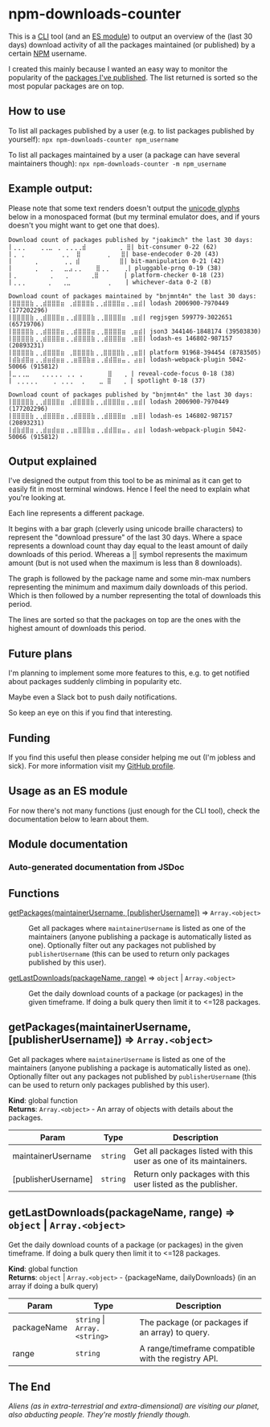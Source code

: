 # npm-downloads-counter

This is a [CLI](https://en.wikipedia.org/wiki/Command-line_interface) tool (and an [ES module](https://nodejs.org/api/esm.html)) to output an overview of the (last 30 days) download activity of all the packages maintained (or published) by a certain [NPM](https://www.npmjs.com/) username.

I created this mainly because I wanted an easy way to monitor the popularity of the [packages I've published](https://www.npmjs.com/~joakimch). The list returned is sorted so the most popular packages are on top.

## How to use
To list all packages published by a user (e.g. to list packages published by yourself):
`npx npm-downloads-counter npm_username`

To list all packages maintained by a user (a package can have several maintainers though):
`npx npm-downloads-counter -m npm_username`

## Example output:
Please note that some text renders doesn't output the [unicode glyphs](https://en.wikipedia.org/wiki/Braille_Patterns) below in a monospaced format (but my terminal emulator does, and if yours doesn't you might want to get one that does).
```
Download count of packages published by "joakimch" the last 30 days:
|⢀⢀⢀    ⢀⢀⣀ ⢀ ⢀⢀⢀⢀⣾         ⢀ ⣿| bit-consumer 0-22 (62)
|⢀ ⢀          ⢀⢀  ⣿       ⢀   ⣿| base-endecoder 0-20 (43)
|      ⢀       ⢀⢀ ⣾           ⣿| bit-manipulation 0-21 (42)
|      ⢀   ⢀   ⣀⣠⢀⢀    ⣿⢀⢀    ⢀| pluggable-prng 0-19 (38)
|⢀         ⢀   ⢀      ⢀⣿       | platform-checker 0-18 (23)
|⢀⢀⢀      ⢀   ⢀⣀          ⢀    | whichever-data 0-2 (8)

Download count of packages maintained by "bnjmnt4n" the last 30 days:
|⣿⣿⣿⣿⣷⢀⢀⣾⣿⣿⣿⣶ ⢀⣾⣿⣿⣿⣷⢀⢀⣾⣿⣿⣿⣶⢀⢀⣶⣾| lodash 2006900-7970449 (177202296)
|⣿⣿⣿⣿⣷⢀⢀⣾⣿⣿⣿⣶⢀⢀⣾⣿⣿⣿⣷⢀⢀⣿⣿⣿⣿⣶ ⢀⣶⣾| regjsgen 599779-3022651 (65719706)
|⣿⣿⣿⣿⣷⢀⢀⣾⣿⣿⣿⣶⢀⢀⣾⣿⣿⣿⣶⢀⢀⣿⣿⣿⣿⣶ ⢀⣶⣾| json3 344146-1848174 (39503830)
|⣿⣿⣿⣿⣷⢀⢀⣾⣿⣿⣿⣶⢀⢀⣾⣿⣿⣿⣷⢀⢀⣾⣿⣿⣿⣶ ⢀⣶⣿| lodash-es 146802-987157 (20893231)
|⣿⣿⣿⣿⣷⢀⢀⣾⣿⣿⣿⣶ ⢀⣿⣿⣿⣿⣷⢀⢀⣿⣿⣿⣿⣷⢀⢀⣶⣿| platform 91968-394454 (8783505)
|⣾⣷⣾⣿⣶⢀⢀⣾⣶⣾⣶⣶⢀⢀⣶⣿⣿⣷⣶⢀⢀⣾⣾⣿⣶⣤⢀ ⣴⣶| lodash-webpack-plugin 5042-50066 (915812)
|⣀⢀⢀⣀   ⢀⢀⢀⢀⢀ ⢀⢀ ⢀       ⣿   ⢀ | reveal-code-focus 0-18 (38)
| ⢀⢀⢀⢀⢀    ⢀ ⢀⢀⢀  ⢀    ⣀ ⣿   ⢀ | spotlight 0-18 (37)

Download count of packages published by "bnjmnt4n" the last 30 days:
|⣿⣿⣿⣿⣷⢀⢀⣾⣿⣿⣿⣶ ⢀⣾⣿⣿⣿⣷⢀⢀⣾⣿⣿⣿⣶⢀⢀⣶⣾| lodash 2006900-7970449 (177202296)
|⣿⣿⣿⣿⣷⢀⢀⣾⣿⣿⣿⣶⢀⢀⣾⣿⣿⣿⣷⢀⢀⣾⣿⣿⣿⣶ ⢀⣶⣿| lodash-es 146802-987157 (20893231)
|⣾⣷⣾⣿⣶⢀⢀⣾⣶⣾⣶⣶⢀⢀⣶⣿⣿⣷⣶⢀⢀⣾⣾⣿⣶⣤⢀ ⣴⣶| lodash-webpack-plugin 5042-50066 (915812)
```

## Output explained

I've designed the output from this tool to be as minimal as it can get to easily fit in most terminal windows. Hence I feel the need to explain what you're looking at.

Each line represents a different package.

It begins with a bar graph (cleverly using unicode braille characters) to represent the "download pressure" of the last 30 days. Where a space represents a download count thay day equal to the least amount of daily downloads of this period. Whereas a ⣿ symbol represents the maximum amount (but is not used when the maximum is less than 8 downloads).

The graph is followed by the package name and some min-max numbers representing the minimum and maximum daily downloads of this period. Which is then followed by a number representing the total of downloads this period.

The lines are sorted so that the packages on top are the ones with the highest amount of downloads this period.

## Future plans

I'm planning to implement some more features to this, e.g. to get notified about packages suddenly climbing in popularity etc.

Maybe even a Slack bot to push daily notifications.

So keep an eye on this if you find that interesting.

## Funding

If you find this useful then please consider helping me out (I'm jobless and sick). For more information visit my [GitHub profile](https://github.com/JoakimCh).

## Usage as an ES module

For now there's not many functions (just enough for the CLI tool), check the documentation below to learn about them.

## Module documentation

### Auto-generated documentation from JSDoc

## Functions

<dl>
<dt><a href="#getPackages">getPackages(maintainerUsername, [publisherUsername])</a> ⇒ <code>Array.&lt;object&gt;</code></dt>
<dd><p>Get all packages where <code>maintainerUsername</code> is listed as one of the maintainers (anyone publishing a package is automatically listed as one). Optionally filter out any packages not published by <code>publisherUsername</code> (this can be used to return only packages published by this user).</p>
</dd>
<dt><a href="#getLastDownloads">getLastDownloads(packageName, range)</a> ⇒ <code>object</code> | <code>Array.&lt;object&gt;</code></dt>
<dd><p>Get the daily download counts of a package (or packages) in the given timeframe. If doing a bulk query then limit it to &lt;=128 packages.</p>
</dd>
</dl>

<a name="getPackages"></a>

## getPackages(maintainerUsername, [publisherUsername]) ⇒ <code>Array.&lt;object&gt;</code>
Get all packages where `maintainerUsername` is listed as one of the maintainers (anyone publishing a package is automatically listed as one). Optionally filter out any packages not published by `publisherUsername` (this can be used to return only packages published by this user).

**Kind**: global function  
**Returns**: <code>Array.&lt;object&gt;</code> - An array of objects with details about the packages.  

| Param | Type | Description |
| --- | --- | --- |
| maintainerUsername | <code>string</code> | Get all packages listed with this user as one of its maintainers. |
| [publisherUsername] | <code>string</code> | Return only packages with this user listed as the publisher. |

<a name="getLastDownloads"></a>

## getLastDownloads(packageName, range) ⇒ <code>object</code> \| <code>Array.&lt;object&gt;</code>
Get the daily download counts of a package (or packages) in the given timeframe. If doing a bulk query then limit it to <=128 packages.

**Kind**: global function  
**Returns**: <code>object</code> \| <code>Array.&lt;object&gt;</code> - {packageName, dailyDownloads} (in an array if doing a bulk query)  

| Param | Type | Description |
| --- | --- | --- |
| packageName | <code>string</code> \| <code>Array.&lt;string&gt;</code> | The package (or packages if an array) to query. |
| range | <code>string</code> | A range/timeframe compatible with the registry API. |


## The End

*Aliens (as in extra-terrestrial and extra-dimensional) are visiting our planet, also abducting people. They're mostly friendly though.*
